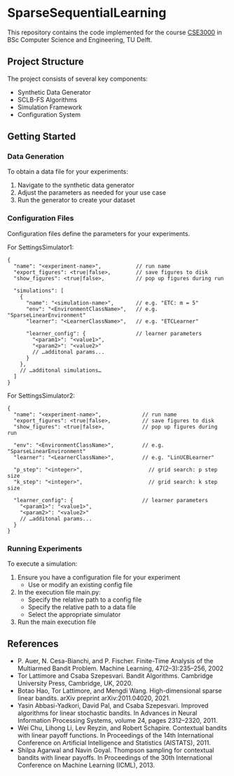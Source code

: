 # SparseSequentialLearning

This repository contains the code implemented for the course [CSE3000](https://github.com/TU-Delft-CSE/Research-Project) in BSc Computer Science and Engineering, TU Delft.
## Project Structure

The project consists of several key components:
- Synthetic Data Generator
- SCLB-FS Algorithms
- Simulation Framework
- Configuration System

## Getting Started

### Data Generation
To obtain a data file for your experiments:
1. Navigate to the synthetic data generator
2. Adjust the parameters as needed for your use case
3. Run the generator to create your dataset

### Configuration Files
Configuration files define the parameters for your experiments.

For SettingsSimulator1:
```
{
  "name": "<experiment-name>",           // run name
  "export_figures": <true|false>,        // save figures to disk
  "show_figures": <true|false>,          // pop up figures during run

  "simulations": [
    {
      "name": "<simulation-name>",       // e.g. "ETC: m = 5"
      "env": "<EnvironmentClassName>",   // e.g. "SparseLinearEnvironment"
      "learner": "<LearnerClassName>",   // e.g. "ETCLearner"

      "learner_config": {                // learner parameters
        "<param1>": "<value1>",
        "<param2>": "<value2>"
        // …additonal params...
      }
    },
    // …additonal simulations…
  ]
}
```

For SettingsSimulator2:
```
{
  "name": "<experiment-name>",             // run name
  "export_figures": <true|false>,          // save figures to disk
  "show_figures": <true|false>,            // pop up figures during run

  "env": "<EnvironmentClassName>",         // e.g. "SparseLinearEnvironment"
  "learner": "<LearnerClassName>",         // e.g. "LinUCBLearner"

  "p_step": "<integer>",                     // grid search: p step size
  "k_step": "<integer>",                     // grid search: k step size

  "learner_config": {                      // learner parameters
    "<param1>": "<value1>",
    "<param2>": "<value2>"
    // …additonal params...
  }
}
```

### Running Experiments
To execute a simulation:
1. Ensure you have a configuration file for your experiment
   - Use or modify an existing config file
2. In the execution file main.py:
   - Specify the relative path to a config file
   - Specify the relative path to a data file
   - Select the appropriate simulator
3. Run the main execution file

## References
- P. Auer, N. Cesa-Bianchi, and P. Fischer. Finite-Time Analysis of the Multiarmed Bandit Problem. Machine Learning, 47(2–3):235–256, 2002
- Tor Lattimore and Csaba Szepesvari. Bandit Algorithms. Cambridge University Press, Cambridge, UK, 2020.
- Botao Hao, Tor Lattimore, and Mengdi Wang. High-dimensional sparse linear bandits. arXiv preprint arXiv:2011.04020, 2021.
- Yasin Abbasi-Yadkori, David Pal, and Csaba Szepesvari. Improved algorithms for linear stochastic bandits. In Advances in Neural Information Processing Systems, volume 24, pages 2312–2320, 2011.
- Wei Chu, Lihong Li, Lev Reyzin, and Robert Schapire. Contextual bandits with linear payoff functions. In Proceedings of the 14th International Conference on Artificial Intelligence and Statistics (AISTATS), 2011.
- Shilpa Agarwal and Navin Goyal. Thompson sampling for contextual bandits with linear payoffs. In Proceedings of the 30th International Conference on Machine Learning (ICML), 2013.
